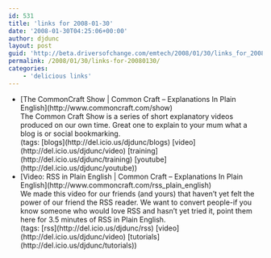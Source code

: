 ```yaml
---
id: 531
title: 'links for 2008-01-30'
date: '2008-01-30T04:25:06+00:00'
author: djdunc
layout: post
guid: 'http://beta.driversofchange.com/emtech/2008/01/30/links_for_20080130/'
permalink: /2008/01/30/links-for-20080130/
categories:
    - 'delicious links'
---
```


- <div class="delicious-link">[The CommonCraft Show | Common Craft – Explanations In Plain English](http://www.commoncraft.com/show)</div><div class="delicious-extended">The Common Craft Show is a series of short explanatory videos produced on our own time. Great one to explain to your mum what a blog is or social bookmarking.</div><div class="delicious-tags">(tags: [blogs](http://del.icio.us/djdunc/blogs) [video](http://del.icio.us/djdunc/video) [training](http://del.icio.us/djdunc/training) [youtube](http://del.icio.us/djdunc/youtube))</div>
- <div class="delicious-link">[Video: RSS in Plain English | Common Craft – Explanations In Plain English](http://www.commoncraft.com/rss_plain_english)</div><div class="delicious-extended">We made this video for our friends (and yours) that haven’t yet felt the power of our friend the RSS reader. We want to convert people-if you know someone who would love RSS and hasn’t yet tried it, point them here for 3.5 minutes of RSS in Plain English.</div><div class="delicious-tags">(tags: [rss](http://del.icio.us/djdunc/rss) [video](http://del.icio.us/djdunc/video) [tutorials](http://del.icio.us/djdunc/tutorials))</div>